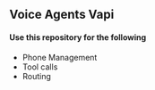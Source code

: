 ## Voice Agents Vapi

#### Use this repository for the following
- Phone Management
- Tool calls
- Routing
